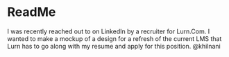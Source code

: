 # ReadMe
I was recently reached out to on LinkedIn by a recruiter for Lurn.Com. I wanted to make a mockup of a design for a refresh of the current LMS that Lurn has to go along with my resume and apply for this position.
@khilnani

